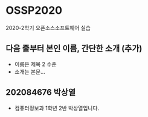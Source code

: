 # OSSP2020
2020-2학기 오픈소스소프트웨어 실습
## 다음 줄부터 본인 이름, 간단한 소개 (추가)
- 이름은 제목 2 수준
- 소개는 본문...
## 202084676 박상열
  - 컴퓨터정보과 1학년 2반 박상열입니다.
